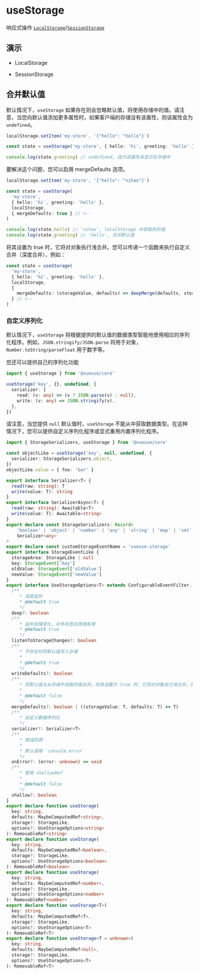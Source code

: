 # useStorage

响应式操作 [`LocalStorage`](https://developer.mozilla.org/en-US/docs/Web/API/Window/localStorage)/[`SessionStorage`](https://developer.mozilla.org/en-US/docs/Web/API/Window/SessionStorage)

## 演示

-   LocalStorage

<demo src="./LocalStorage.vue" title="操作LocalStorage" desc="响应式操作LocalStorage，当 ref 发生变化时，更新 LocalStorage 中保存的值"></demo>

-   SessionStorage

<demo src="./SessionStorage.vue" title="操作SessionStorage" desc="响应式操作SessionStorage，当 ref 发生变化时，更新 SessionStorage 中保存的值"></demo>

## 合并默认值

默认情况下，`useStorage` 如果存在则会忽略默认值，将使用存储中的值。请注意，当您向默认值添加更多属性时，如果客户端的存储没有该属性，则该属性会为 `undefined`。

```ts
localStorage.setItem('my-store', '{"hello": "hello"}')

const state = useStorage('my-store', { hello: 'hi', greeting: 'hello' }, localStorage)

console.log(state.greeting) // undefined, 因为该属性未显示在存储中
```

要解决这个问题，您可以启用 mergeDefaults 选项。

```ts
localStorage.setItem('my-store', '{"hello": "nihao"}')

const state = useStorage(
  'my-store',
  { hello: 'hi', greeting: 'hello' },
  localStorage,
  { mergeDefaults: true } // <--
)

console.log(state.hello) // 'nihao', localStorage 中获取到的值
console.log(state.greeting) // 'hello', 合并默认值
```

将其设置为 true 时，它将对对象执行浅合并。您可以传递一个函数来执行自定义合并（深度合并），例如：

```ts
const state = useStorage(
  'my-store',
  { hello: 'hi', greeting: 'hello' },
  localStorage,
  {
    mergeDefaults: (storageValue, defaults) => deepMerge(defaults, storageValue),
  } // <--
)
```

### 自定义序列化

默认情况下，`useStorage` 将根据提供的默认值的数据类型智能地使用相应的序列化程序。例如，`JSON.stringify/JSON.parse` 将用于对象，`Number.toString/parseFloat` 用于数字等。

您还可以提供自己的序列化功能

```ts
import { useStorage } from '@vueuse/core'

useStorage('key', {}, undefined, {
  serializer: {
    read: (v: any) => (v ? JSON.parse(v) : null),
    write: (v: any) => JSON.stringify(v),
  },
})
```

请注意，当您提供 `null` 默认值时，`useStorage` 不能从中获取数据类型。在这种情况下，您可以提供自定义序列化程序或显式重用内置序列化程序。

```ts
import { StorageSerializers, useStorage } from '@vueuse/core'

const objectLike = useStorage('key', null, undefined, {
  serializer: StorageSerializers.object,
})
objectLike.value = { foo: 'bar' }
```

```ts
export interface Serializer<T> {
  read(raw: string): T
  write(value: T): string
}
export interface SerializerAsync<T> {
  read(raw: string): Awaitable<T>
  write(value: T): Awaitable<string>
}
export declare const StorageSerializers: Record<
    'boolean' | 'object' | 'number' | 'any' | 'string' | 'map' | 'set' | 'date',
    Serializer<any>
>
export declare const customStorageEventName = 'vueuse-storage'
export interface StorageEventLike {
  storageArea: StorageLike | null
  key: StorageEvent['key']
  oldValue: StorageEvent['oldValue']
  newValue: StorageEvent['newValue']
}
export interface UseStorageOptions<T> extends ConfigurableEventFilter, ConfigurableWindow, ConfigurableFlush {
  /**
     * 深度监听
     * @default true
     */
  deep?: boolean
  /**
     * 监听存储变化，对多标签应用很有用
     * @default true
     */
  listenToStorageChanges?: boolean
  /**
     * 不存在时将默认值写入存储
     *
     * @default true
     */
  writeDefaults?: boolean
  /**
     * 将默认值与从存储中读取的值合并。将其设置为 true 时，它将对对象执行浅合并。您可以传递一个函数来执行自定义合并（例如深度合并）
     *
     * @default false
     */
  mergeDefaults?: boolean | ((storageValue: T, defaults: T) => T)
  /**
     * 自定义数据序列化
     */
  serializer?: Serializer<T>
  /**
     * 错误回调
     *
     * 默认调用 `console.error`
     */
  onError?: (error: unknown) => void
  /**
     * 使用 shallowRef
     *
     * @default false
     */
  shallow?: boolean
}
export declare function useStorage(
  key: string,
  defaults: MaybeComputedRef<string>,
  storage?: StorageLike,
  options?: UseStorageOptions<string>
): RemovableRef<string>
export declare function useStorage(
  key: string,
  defaults: MaybeComputedRef<boolean>,
  storage?: StorageLike,
  options?: UseStorageOptions<boolean>
): RemovableRef<boolean>
export declare function useStorage(
  key: string,
  defaults: MaybeComputedRef<number>,
  storage?: StorageLike,
  options?: UseStorageOptions<number>
): RemovableRef<number>
export declare function useStorage<T>(
  key: string,
  defaults: MaybeComputedRef<T>,
  storage?: StorageLike,
  options?: UseStorageOptions<T>
): RemovableRef<T>
export declare function useStorage<T = unknown>(
  key: string,
  defaults: MaybeComputedRef<null>,
  storage?: StorageLike,
  options?: UseStorageOptions<T>
): RemovableRef<T>
```
